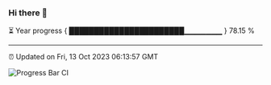 ### Hi there 👋

⏳ Year progress { ███████████████████████▁▁▁▁▁▁▁ } 78.15 %

---

⏰ Updated on Fri, 13 Oct 2023 06:13:57 GMT

![Progress Bar CI](https://github.com/liununu/liununu/workflows/Progress%20Bar%20CI/badge.svg)
